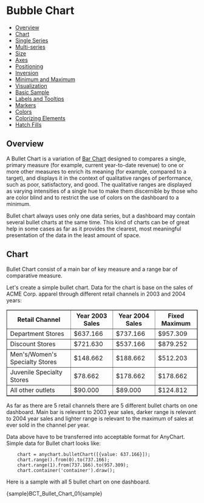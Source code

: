 # Bubble Chart

* [Overview](#overview)
* [Chart](#chart)
 * [Single Series](#single_series)
 * [Multi-series](#multi-series)
* [Size](#size)
* [Axes](#axes)
 * [Positioning](#orientation)
 * [Inversion](#inversion)
 * [Minimum and Maximum](#minimum_and_maximum)
* [Visualization](#visualization)
 * [Basic Sample](#basic_sample)
* [Labels and Tooltips](#labels_and_tooltips)
* [Markers](#markers)
* [Colors](#colors)
 * [Colorizing Elements](#colorizing_elements)
* [Hatch Fills](#hatch_fills)
 
## Overview

A Bullet Chart is a variation of [Bar Chart](Bar_Chart) designed to compares a single, primary measure (for example, 
current year-to-date revenue) to one or more other measures to enrich its meaning (for example, 
compared to a target), and displays it in the context of qualitative ranges of performance, such as poor, 
satisfactory, and good. The qualitative ranges are displayed as varying intensities of a single hue to make them 
discernible by those who are color blind and to restrict the use of colors on the dashboard to a minimum.
  
  
Bullet chart always uses only one data series, but a dashboard may contain several bullet charts at the same time. 
This kind of charts can be of great help in some cases as far as it provides the clearest, 
most meaningful presentation of the data in the least amount of space.

## Chart

Bullet Chart consist of a main bar of key measure and a range bar of comparative measure. 
  
  
Let's create a simple bullet chart. Data for the chart is base on the sales of ACME Corp. apparel through different 
retail channels in 2003 and 2004 years:

<table width="536" border="1" class="dtTABLE">
<tbody>
<tr>
<th width="227"><b>Retail Channel</b></th>
<th width="141"><b>Year 2003 Sales</b></th>
<th width="141"><b>Year 2004 Sales</b></th>
<th width="141"><b>Fixed Maximum</b>
</tr>
<tr>
<td>Department Stores</td>
<td>$637.166</td>
<td>$737.166</td>
<td>$957.309</td>
</tr>
<tr>
<td>Discount Stores</td>
<td> $721.630</td>
<td>$537.166</td>
<td>$879.252</td>
</tr>
<tr>
<td>Men's/Women's Specialty Stores</td>
<td> $148.662</td>
<td>$188.662</td>
<td>$512.203</td>
</tr>
<tr>
<td>Juvenile Specialty Stores</td>
<td> $78.662</td>
<td>$178.662</td>
<td>$178.662</td>
</tr>
<tr>
<td>All other outlets</td>
<td> $90.000</td>
<td>$89.000</td>
<td>$124.812</td>
</tr>
</tbody>
</table>

As far as there are 5 retail channels there are 5 different bullet charts on one dashboard. Main bar is relevant to 
2003 year sales, darker range is relevant to 2004 year sales and lighter range is relevant to the maximum of sales at
ever sold in the channel per year.
  
  
Data above have to be transferred into acceptable format for AnyChart. Simple data for Bullet chart looks like: 

```
    chart = anychart.bulletChart([{value: 637.166}]);
    chart.range().from(0).to(737.166);
    chart.range(1).from(737.166).to(957.309);
    chart.container('container').draw();
```

Here is a sample with all 5 bullet chart on one dashboard.

{sample}BCT\_Bullet\_Chart\_01{sample}

